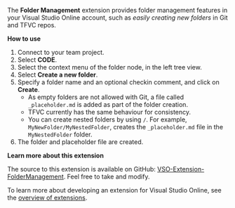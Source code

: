 
The **Folder Management** extension provides folder management features in your Visual Studio Online account, such as *easily creating new folders* in Git and TFVC repos.

**How to use**

1. Connect to your team project.
1. Select **CODE**.
1. Select the context menu of the folder node, in the left tree view.
1. Select **Create a new folder**.
1. Specify a folder name and an optional checkin comment, and click on **Create**.
	- As empty folders are not allowed with Git, a file called `_placeholder.md` is added as part of the folder creation. 
	- TFVC currently has the same behaviour for consistency.
	- You can create nested folders by using `/`. For example, `MyNewFolder/MyNestedFolder`, creates the `_placeholder.md` file in the `MyNestedFolder` folder.
1. The folder and placeholder file are created.

**Learn more about this extension**

The source to this extension is available on GitHub: [VSO-Extension-FolderManagement](https://github.com/ALM-Rangers/VSO-Extension-FolderManagement). Feel free to take and modify.

To learn more about developing an extension for Visual Studio Online, see the [overview of extensions](https://www.visualstudio.com/en-us/integrate/extensions/overview).

